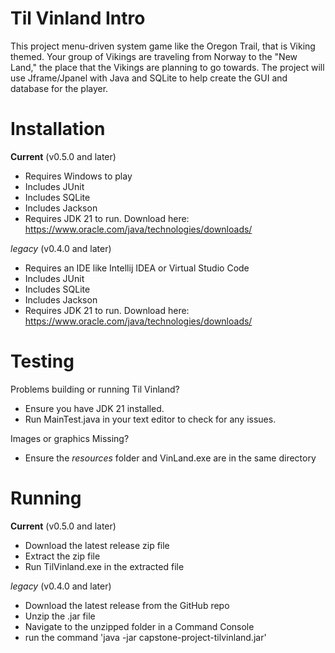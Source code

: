 # Til Vinland Intro
This project menu-driven system game like the Oregon Trail, 
that is Viking themed. Your group of Vikings are traveling 
from Norway to the "New Land," the place that the Vikings 
are planning to go towards. The project will use Jframe/Jpanel 
with Java and SQLite to help create the GUI and database 
for the player.

# Installation
**Current**
(v0.5.0 and later)
* Requires Windows to play
* Includes JUnit
* Includes SQLite
* Includes Jackson
* Requires JDK 21 to run. Download here: https://www.oracle.com/java/technologies/downloads/

*legacy*
(v0.4.0 and later)
* Requires an IDE like Intellij IDEA or Virtual Studio Code
* Includes JUnit
* Includes SQLite
* Includes Jackson
* Requires JDK 21 to run. Download here: https://www.oracle.com/java/technologies/downloads/

# Testing
Problems building or running Til Vinland?
* Ensure you have JDK 21 installed.
* Run MainTest.java in your text editor to check for any issues.

Images or graphics Missing?
* Ensure the *resources* folder and VinLand.exe are in the same directory

# Running
**Current**
(v0.5.0 and later)
* Download the latest release zip file
* Extract the zip file
* Run TilVinland.exe in the extracted file

*legacy*
(v0.4.0 and later)
* Download the latest release from the GitHub repo
* Unzip the .jar file
* Navigate to the unzipped folder in a Command Console
* run the command 'java -jar capstone-project-tilvinland.jar'
